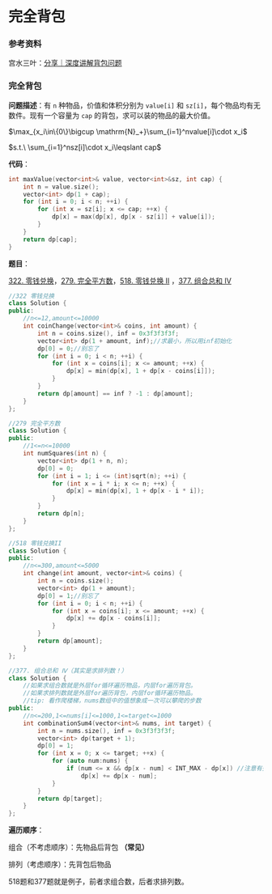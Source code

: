 # 完全背包

### 参考资料

宫水三叶：[分享｜深度讲解背包问题](https://leetcode-cn.com/circle/discuss/GWpXCM/) 

### 完全背包

**问题描述**：有 `n` 种物品，价值和体积分别为 `value[i]` 和 `sz[i]`，每个物品均有无数件。现有一个容量为 `cap` 的背包，求可以装的物品的最大价值。

$\max_{x_i\in\{0\}\bigcup \mathrm{N}_+}\sum_{i=1}^nvalue[i]\cdot x_i$

$s.t.\ \sum_{i=1}^nsz[i]\cdot x_i\leqslant cap$

**代码**：

```cpp
int maxValue(vector<int>& value, vector<int>&sz, int cap) {
    int n = value.size();
    vector<int> dp(1 + cap);
    for (int i = 0; i < n; ++i) {
        for (int x = sz[i]; x <= cap; ++x) {
            dp[x] = max(dp[x], dp[x - sz[i]] + value[i]);
        }
    }
    return dp[cap];
}
```

**题目**：

[322. 零钱兑换](https://leetcode.cn/problems/coin-change/)，[279. 完全平方数](https://leetcode.cn/problems/perfect-squares/)，[518. 零钱兑换 II](https://leetcode.cn/problems/coin-change-2/) ，[377. 组合总和 Ⅳ](https://leetcode.cn/problems/combination-sum-iv/)

```cpp
//322 零钱兑换
class Solution {
public:
    //n<=12,amount<=10000
    int coinChange(vector<int>& coins, int amount) {
        int n = coins.size(), inf = 0x3f3f3f3f;
        vector<int> dp(1 + amount, inf);//求最小，所以用inf初始化
        dp[0] = 0;//别忘了
        for (int i = 0; i < n; ++i) {
            for (int x = coins[i]; x <= amount; ++x) {
                dp[x] = min(dp[x], 1 + dp[x - coins[i]]);
            }
        }
        return dp[amount] == inf ? -1 : dp[amount];
    }
};
```

```cpp
//279 完全平方数
class Solution {
public:
    //1<=n<=10000
    int numSquares(int n) {
        vector<int> dp(1 + n, n);
        dp[0] = 0;
        for (int i = 1; i <= (int)sqrt(n); ++i) {
            for (int x = i * i; x <= n; ++x) {
                dp[x] = min(dp[x], 1 + dp[x - i * i]);
            }
        }
        return dp[n];
    }
};
```


```cpp
//518 零钱兑换II
class Solution {
public:
    //n<=300,amount<=5000
    int change(int amount, vector<int>& coins) {
        int n = coins.size();
        vector<int> dp(1 + amount);
        dp[0] = 1;//别忘了
        for (int i = 0; i < n; ++i) {
            for (int x = coins[i]; x <= amount; ++x) {
                dp[x] += dp[x - coins[i]];
            }
        }
        return dp[amount];
    }
};
```

```cpp
//377. 组合总和 Ⅳ（其实是求排列数！）
class Solution {
    //如果求组合数就是外层for循环遍历物品，内层for遍历背包。
    //如果求排列数就是外层for遍历背包，内层for循环遍历物品。
    //tip: 看作爬楼梯，nums数组中的值想象成一次可以攀爬的步数
public:
    //n<=200,1<=nums[i]<=1000,1<=target<=1000
    int combinationSum4(vector<int>& nums, int target) {
        int n = nums.size(), inf = 0x3f3f3f3f;
        vector<int> dp(target + 1);
        dp[0] = 1;
        for (int x = 0; x <= target; ++x) {
            for (auto num:nums) {
                if (num <= x && dp[x - num] < INT_MAX - dp[x]) //注意有些中间dp值会很大，所以要避免溢出
                    dp[x] += dp[x - num];
            }
        }
        return dp[target];
    }
};
```

**遍历顺序**：

组合（不考虑顺序）：先物品后背包 **（常见）**

排列（考虑顺序）：先背包后物品

518题和377题就是例子，前者求组合数，后者求排列数。



